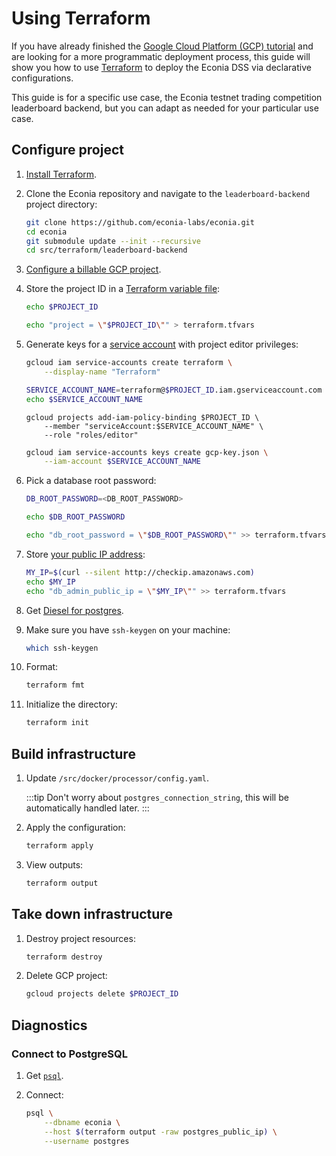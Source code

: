 # Using Terraform

If you have already finished the [Google Cloud Platform (GCP) tutorial](gcp.md) and are looking for a more programmatic deployment process, this guide will show you how to use [Terraform](https://developer.hashicorp.com/terraform/tutorials/gcp-get-started/infrastructure-as-code) to deploy the Econia DSS via declarative configurations.

This guide is for a specific use case, the Econia testnet trading competition leaderboard backend, but you can adapt as needed for your particular use case.

## Configure project

1. [Install Terraform](https://developer.hashicorp.com/terraform/tutorials/gcp-get-started/install-cli).

1. Clone the Econia repository and navigate to the `leaderboard-backend` project directory:

   ```sh
   git clone https://github.com/econia-labs/econia.git
   cd econia
   git submodule update --init --recursive
   cd src/terraform/leaderboard-backend
   ```

1. [Configure a billable GCP project](gcp#configure-project).

1. Store the project ID in a [Terraform variable file](https://developer.hashicorp.com/terraform/tutorials/configuration-language/variables):

   ```sh
   echo $PROJECT_ID
   ```

   ```sh
   echo "project = \"$PROJECT_ID\"" > terraform.tfvars
   ```

1. Generate keys for a [service account](https://cloud.google.com/iam/docs/service-account-overview) with project editor privileges:

   ```sh
   gcloud iam service-accounts create terraform \
       --display-name "Terraform"
   ```

   ```sh
   SERVICE_ACCOUNT_NAME=terraform@$PROJECT_ID.iam.gserviceaccount.com
   echo $SERVICE_ACCOUNT_NAME
   ```

   ```
   gcloud projects add-iam-policy-binding $PROJECT_ID \
       --member "serviceAccount:$SERVICE_ACCOUNT_NAME" \
       --role "roles/editor"
   ```

   ```sh
   gcloud iam service-accounts keys create gcp-key.json \
       --iam-account $SERVICE_ACCOUNT_NAME
   ```

1. Pick a database root password:

   ```sh
   DB_ROOT_PASSWORD=<DB_ROOT_PASSWORD>
   ```

   ```sh
   echo $DB_ROOT_PASSWORD
   ```

   ```sh
   echo "db_root_password = \"$DB_ROOT_PASSWORD\"" >> terraform.tfvars
   ```

1. Store [your public IP address](https://stackoverflow.com/a/56068456):

   ```sh
   MY_IP=$(curl --silent http://checkip.amazonaws.com)
   echo $MY_IP
   echo "db_admin_public_ip = \"$MY_IP\"" >> terraform.tfvars
   ```

1. Get [Diesel for postgres](https://diesel.rs/guides/getting-started).

1. Make sure you have `ssh-keygen` on your machine:

    ```sh
    which ssh-keygen
    ```

2. Format:

   ```sh
   terraform fmt
   ```

3. Initialize the directory:

   ```sh
   terraform init
   ```

## Build infrastructure

1. Update `/src/docker/processor/config.yaml`.

    :::tip
    Don't worry about `postgres_connection_string`, this will be automatically handled later.
    :::

1. Apply the configuration:

   ```sh
   terraform apply
   ```

1. View outputs:

   ```sh
   terraform output
   ```

## Take down infrastructure

1. Destroy project resources:

   ```sh
   terraform destroy
   ```

1. Delete GCP project:

   ```sh
   gcloud projects delete $PROJECT_ID
   ```

## Diagnostics

### Connect to PostgreSQL

1. Get [`psql`](https://www.postgresql.org/download/).

1. Connect:

   ```sh
   psql \
       --dbname econia \
       --host $(terraform output -raw postgres_public_ip) \
       --username postgres
   ```
